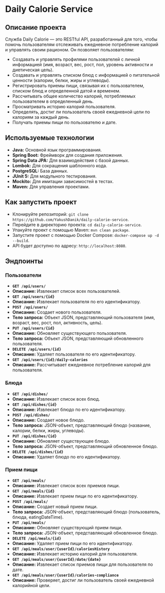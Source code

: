 # Daily Calorie Service
## Описание проекта

Служба Daily Calorie — это RESTful API, разработанный для того, чтобы помочь пользователям отслеживать ежедневное потребление калорий и управлять своим рационом. Он позволяет пользователям:

* Создавать и управлять профилями пользователей с личной информацией (имя, возраст, вес, рост, пол, уровень активности и диетическая цель).
* Создавать и управлять списком блюд с информацией о питательной ценности (калории, белки, жиры и углеводы).
* Регистрировать приемы пищи, связывая их с пользователем, списком блюд и определенной датой и временем.
* Рассчитывать общее количество калорий, потребляемых пользователем в определенный день.
* Просматривать историю калорий пользователя.
* Определять, достиг ли пользователь своей ежедневной цели по калориям за каждый день.
* Получать приемы пищи по пользователю и дате.

## Используемые технологии

* **Java:** Основной язык программирования.
* **Spring Boot:** Фреймворк для создания приложения.
* **Spring Data JPA:** Для взаимодействия с базой данных.
* **Lombok:** Для сокращения шаблонного кода.
* **PostgreSQL:** База данных.
* **JUnit 5:** Для модульного тестирования.
* **Mockito:** Для имитации зависимостей в тестах.
* **Maven:** Для управления проектами.

## Как запустить проект
* Клонируйте репозиторий:
  `git clone https://github.com/YakushDanik/daily-calorie-service`.
* Перейдите в директорию проекта:
  `cd daily-calorie-service`.
* Упакуйте проект с помощью Maven:
  `mvn clean package`.
* Запустите проект с помощью Docker Compose:
  `docker-compose up -d --build`.
* API будет доступно по адресу:
  `http://localhost:8080`.

## Эндпоинты

### Пользователи

* **`GET /api/users/`**
* **Описание:** Извлекает список всех пользователей.
* **`GET /api/users/{id}`**
* **Описание:** Извлекает пользователя по его идентификатору.
* **`POST /api/users/`**
* **Описание:** Создает нового пользователя.
* **Тело запроса:** Объект JSON, представляющий пользователя (имя, возраст, вес, рост, пол, активность, цель).
* **`PUT /api/users/{id}`**
* **Описание:** Обновляет существующего пользователя.
* **Тело запроса:** Объект JSON, представляющий обновленного пользователя.
* **`DELETE /api/users/{id}`**
* **Описание:** Удаляет пользователя по его идентификатору.
* **`GET /api/users/{id}/daily-calories`**
* **Описание:** Рассчитывает ежедневное потребление калорий для пользователя.


### Блюда

* **`GET /api/dishes/`**
* **Описание:** Извлекает список всех блюд.
* **`GET /api/dishes/{id}`**
* **Описание:** Извлекает блюдо по его идентификатору.
* **`POST /api/dishes/`**
* **Описание:** Создает новое блюдо.
* **Тело запроса:** JSON-объект, представляющий блюдо (название, калории, белки, жиры, углеводы).
* **`PUT /api/dishes/{id}`**
* **Описание:** Обновляет существующее блюдо.
* **Тело запроса:** JSON-объект, представляющий обновленное блюдо.
* **`DELETE /api/dishes/{id}`**
* **Описание:** Удаляет блюдо по его идентификатору.

### Прием пищи

* **`GET /api/meals/`**
* **Описание:** Извлекает список всех приемов пищи.
* **`GET /api/meals/{id}`**
* **Описание:** Извлекает прием пищи по его идентификатору.
* **`POST /api/meals/`**
* **Описание:** Создает новый прием пищи.
* **Тело запроса:** JSON-объект, представляющий блюдо (пользователь, блюда, eatingDateTime).
* **`PUT /api/meals/`**
* **Описание:** Обновляет существующий прием пищи.
* **Тело запроса:** JSON-объект, представляющий обновленное блюдо.
* **`DELETE /api/meals/{id}`**
* **Описание:** Удаляет прием пищи по его идентификатору.
* **`GET /api/meals/user/{userId}/caloriesHistory`**
* **Описание:** Извлекает историю калорий для пользователя.
* **`GET /api/meals/user/{userId}/date/{date}`**
* **Описание:** Извлекает список приемов пищи для пользователя по дате.
* **`GET /api/meals/user/{userId}/calories-compliance`**
* **Описание:** Проверяет, достиг ли пользователь своей ежедневной калорийной цели.
